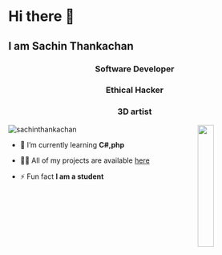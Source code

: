 # Hi there 👋
## I am Sachin Thankachan

<h3 align="center">Software Developer</h3>

<h3 align="center">Ethical Hacker</h3>

<h3 align="center">3D artist</h3>


<img align="right" width="25%" src="images-gifs/giphy.gif" />

<p align="left"> <img src="https://komarev.com/ghpvc/?username=sachinthankachan&label=Profile%20views&color=0e75b6&style=flat" alt="sachinthankachan" /> </p>

- 🌱 I’m currently learning **C#,php**

- 👨‍💻 All of my projects are available [here](https://github.com/sachinthankachan?tab=repositories)

- ⚡ Fun fact **I am a student**
